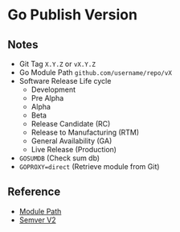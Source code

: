 # Go Publish Version

## Notes

- Git Tag `X.Y.Z` or `vX.Y.Z`
- Go Module Path `github.com/username/repo/vX`
- Software Release Life cycle
  - Development
  - Pre Alpha
  - Alpha
  - Beta
  - Release Candidate (RC)
  - Release to Manufacturing (RTM)
  - General Availability (GA)
  - Live Release (Production)
- `GOSUMDB` (Check sum db)
- `GOPROXY=direct` (Retrieve module from Git)

## Reference

- [Module Path](https://go.dev/ref/mod#module-path)
- [Semver V2](https://semver.org/spec/v2.0.0.html)
